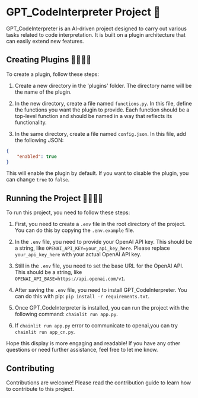 # GPT_CodeInterpreter Project 🤖

GPT_CodeInterpreter is an AI-driven project designed to carry out various tasks related to code interpretation. It is built on a plugin architecture that can easily extend new features.

## Creating Plugins 👩‍💻👨‍💻

To create a plugin, follow these steps:

1. Create a new directory in the 'plugins' folder. The directory name will be the name of the plugin.

2. In the new directory, create a file named `functions.py`. In this file, define the functions you want the plugin to provide. Each function should be a top-level function and should be named in a way that reflects its functionality.

3. In the same directory, create a file named `config.json`. In this file, add the following JSON:

```json
{
    "enabled": true
}
```

This will enable the plugin by default. If you want to disable the plugin, you can change `true` to `false`.

## Running the Project 🏃‍♂️🏃‍♀️

To run this project, you need to follow these steps:

1. First, you need to create a `.env` file in the root directory of the project. You can do this by copying the `.env.example` file.

2. In the `.env` file, you need to provide your OpenAI API key. This should be a string, like `OPENAI_API_KEY=your_api_key_here`. Please replace `your_api_key_here` with your actual OpenAI API key.

3. Still in the `.env` file, you need to set the base URL for the OpenAI API. This should be a string, like `OPENAI_API_BASE=https://api.openai.com/v1`.

4. After saving the `.env` file, you need to install GPT_CodeInterpreter. You can do this with pip: `pip install -r requirements.txt`.

5. Once GPT_CodeInterpreter is installed, you can run the project with the following command: `chainlit run app.py`.

6. If `chainlit run app.py` error to communicate to openai,you can try `chainlit run app_cn.py`. 

Hope this display is more engaging and readable! If you have any other questions or need further assistance, feel free to let me know.

## Contributing

Contributions are welcome! Please read the contribution guide to learn how to contribute to this project.
